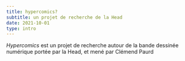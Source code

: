 ```yaml
---
title: hypercomics?
subtitle: un projet de recherche de la Head
date: 2021-10-01
type: intro
---
```


_Hypercomics_ est un projet de recherche autour de la bande dessinée numérique portée par la Head, et mené par Clémend Paurd
